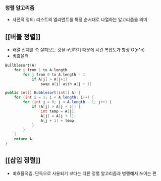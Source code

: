 ### 정렬 알고리즘
- 사전적 정의: 리스트의 엘리먼트를 특정 순서대로 나열하는 알고리즘을 의미
## [[버블 정렬]]
- 배열 전체를 쭉 살펴보는 것을 n번하기 때문에 시간 복잡도가 항상 O(n^n)
- 비효율적
```kotlin
Bullblesort(A)
	for i from 1 to A.length
		for j from 0 to A.length - 1
			if A[j] > A[j+1]
				swap a[j] with a[j + 1]
```
```java
public int[] Bubblesort(int[] A) {
	for (int i = 1; i < A.length; i++) {
		for (int j = 0; j < A.length - 1; j++) {
			if (A[j] > A[j + 1]) {
				int temp = A[j];
				A[j] = A[j + 1];
				A[j + 1] = temp;
			}
		}
	}
	return A;
}
```
## [[삽입 정렬]]
- 비효율적임. 단독으로 사용되기 보다는 다른 정렬 알고리즘과 병행해서 쓰이는 편
